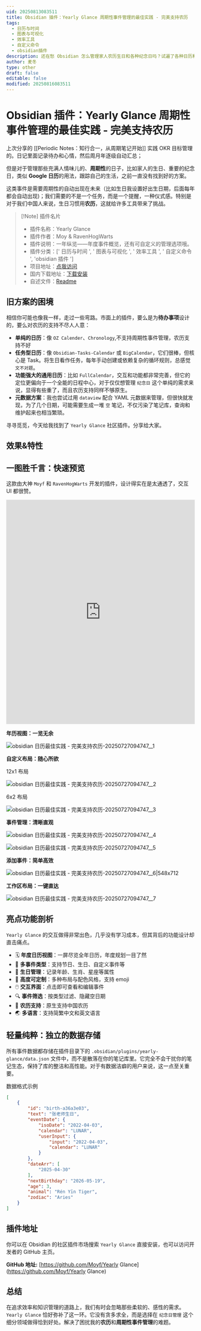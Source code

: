 ```yaml
---
uid: 20250813083511
title: Obsidian 插件：Yearly Glance 周期性事件管理的最佳实践 - 完美支持农历
tags:
  - 日历与时间
  - 图表与可视化
  - 效率工具
  - 自定义命令
  - obsidian插件
description: 还在愁 Obsidian 怎么管理家人农历生日和各种纪念日吗？试遍了各种日历和任务插件总觉得差点意思？强烈推荐 yearly-glance 这款宝藏插件！它专为事件管理而生，拥有惊艳的年历视图和超棒的交互，最关键的是——完美支持农历。这可能就是你一直在找的那个能让 Obsidian 充满生活温度的神器。
author: 麦冬
type: other
draft: false
editable: false
modified: 20250816083511
---
```


# Obsidian 插件：Yearly Glance 周期性事件管理的最佳实践 - 完美支持农历

上次分享的 [[Periodic Notes：知行合一，从周期笔记开始]] 实践 OKR 目标管理的。日记里面记录待办和心情，然后周月年逐级自动汇总；

但是对于管理那些充满人情味儿的、**周期性**的日子，比如家人的生日、重要的纪念日，类似 **Google 日历**的用法，跟踪自己的生活，之前一直没有找到好的方案。

这类事件是需要周期性的自动出现在未来（比如生日我设置好出生日期，后面每年都会自动出现)；我们需要的不是一个任务，而是一个提醒，一种仪式感。特别是对于我们中国人来说，生日习惯用**农历**，这就给许多工具带来了挑战。

> [!Note] 插件名片
> - 插件名称：Yearly Glance
> - 插件作者：Moy & RavenHogWarts
> - 插件说明：一年纵览——年度事件概览，还有可自定义的管理选项哦。
> - 插件分类：[' 日历与时间 ', ' 图表与可视化 ', ' 效率工具 ', ' 自定义命令 ', 'obsidian 插件 ']
> - 项目地址：[点我访问](https://github.com/Moyf/yearly-glance)
> - 国内下载地址：[下载安装](https://pkmer.cn/products/plugin/pluginMarket/?yearly-glance)
> - 自述文件：[Readme](https://ghproxy.net/https://raw.githubusercontent.com/Moyf/yearly-glance/master/README.md)

## 旧方案的困境

相信你可能也像我一样，走过一些弯路。市面上的插件，要么是为**待办事项**设计的，要么对农历的支持不尽人人意：

* **单纯的日历**：像 `OZ Calender`、`Chronology`,不支持周期性事件管理，农历支持不好
* **任务型日历**：像 `Obsidian-Tasks-Calendar` 或 `BigCalendar`，它们很棒，但核心是 Task。将生日看作任务，每年手动创建或依赖复杂的循环规则，总感觉 `文不对题`。
* **功能强大的通用日历**：比如 `FullCalendar`，交互和功能都非常完善，但它的定位更偏向于一个全能的日程中心，对于仅仅想管理 `纪念日` 这个单纯的需求来说，显得有些重了，而且农历支持同样不够原生。
* **元数据方案**：我也尝试过用 `dataview` 配合 YAML 元数据来管理，但很快就发现，为了几个日期，可能需要生成一堆 `空` 笔记，不仅污染了笔记库，查询和维护起来也相当繁琐。

寻寻觅觅，今天给我找到了 `Yearly Glance` 社区插件。分享给大家。

## 效果&特性

## 一图胜千言：快速预览

这款由大神 `Moyf` 和 `RavenHogWarts` 开发的插件，设计得实在是太通透了，交互 UI 都很赞。

 

<iframe width="100%" height="600px"  src="https://player.bilibili.com/player.html?isOutside=true&aid=115021958879194&bvid=BV1JpbYzmEUa&cid=31673812545&p=1" scrolling="no" border="0" frameborder="no" framespacing="0" allowfullscreen="true"></iframe>

**年历视图：一览无余**

![obsidian 日历最佳实践 - 完美支持农历-20250727094747__1](https://cdn.pkmer.cn/images/obsidian%20%E6%97%A5%E5%8E%86%E6%9C%80%E4%BD%B3%E5%AE%9E%E8%B7%B5%20-%20%E5%AE%8C%E7%BE%8E%E6%94%AF%E6%8C%81%E5%86%9C%E5%8E%86-20250727094747__1.png!pkmer)

**自定义布局：随心所欲**

12x1 布局

![obsidian 日历最佳实践 - 完美支持农历-20250727094747__2](https://cdn.pkmer.cn/images/obsidian%20%E6%97%A5%E5%8E%86%E6%9C%80%E4%BD%B3%E5%AE%9E%E8%B7%B5%20-%20%E5%AE%8C%E7%BE%8E%E6%94%AF%E6%8C%81%E5%86%9C%E5%8E%86-20250727094747__2.png!pkmer)

6x2 布局

![obsidian 日历最佳实践 - 完美支持农历-20250727094747__3](https://cdn.pkmer.cn/images/obsidian%20%E6%97%A5%E5%8E%86%E6%9C%80%E4%BD%B3%E5%AE%9E%E8%B7%B5%20-%20%E5%AE%8C%E7%BE%8E%E6%94%AF%E6%8C%81%E5%86%9C%E5%8E%86-20250727094747__3.png!pkmer)

**事件管理：清晰直观**

![obsidian 日历最佳实践 - 完美支持农历-20250727094747__4](https://cdn.pkmer.cn/images/obsidian%20%E6%97%A5%E5%8E%86%E6%9C%80%E4%BD%B3%E5%AE%9E%E8%B7%B5%20-%20%E5%AE%8C%E7%BE%8E%E6%94%AF%E6%8C%81%E5%86%9C%E5%8E%86-20250727094747__4.png!pkmer)

![obsidian 日历最佳实践 - 完美支持农历-20250727094747__5](https://cdn.pkmer.cn/images/obsidian%20%E6%97%A5%E5%8E%86%E6%9C%80%E4%BD%B3%E5%AE%9E%E8%B7%B5%20-%20%E5%AE%8C%E7%BE%8E%E6%94%AF%E6%8C%81%E5%86%9C%E5%8E%86-20250727094747__5.png!pkmer)

**添加事件：简单高效**

![obsidian 日历最佳实践 - 完美支持农历-20250727094747__6|548x712](https://cdn.pkmer.cn/images/obsidian%20%E6%97%A5%E5%8E%86%E6%9C%80%E4%BD%B3%E5%AE%9E%E8%B7%B5%20-%20%E5%AE%8C%E7%BE%8E%E6%94%AF%E6%8C%81%E5%86%9C%E5%8E%86-20250727094747__6.png!pkmer)

**工作区布局：一键直达**

![obsidian 日历最佳实践 - 完美支持农历-20250727094747__7](https://cdn.pkmer.cn/images/obsidian%20%E6%97%A5%E5%8E%86%E6%9C%80%E4%BD%B3%E5%AE%9E%E8%B7%B5%20-%20%E5%AE%8C%E7%BE%8E%E6%94%AF%E6%8C%81%E5%86%9C%E5%8E%86-20250727094747__7.png!pkmer)

## 亮点功能剖析

`Yearly Glance` 的交互做得非常出色，几乎没有学习成本，但其背后的功能设计却直击痛点。

* 🗓️ **年度日历视图**：一屏尽览全年日历，年度规划一目了然
* 🎉 **多事件类型**：支持节日、生日、自定义事件等
* 🎂 **生日管理**：记录年龄、生肖、星座等属性
* 🎨 **高度可定制**：多种布局与配色风格，支持 emoji
* 🖱️ **交互界面**：点击即可查看和编辑事件
* 🔍 **事件筛选**：按类型过滤、隐藏空日期
* 🌙 **农历支持**：原生支持中国农历
* 🌏 **多语言**：支持简繁中文和英文语言

## 轻量纯粹：独立的数据存储

所有事件数据都存储在插件目录下的 `.obsidian/plugins/yearly-glance/data.json` 文件中，而不是散落在你的笔记库里。它完全不会干扰你的笔记生态，保持了库的整洁和高性能。对于有数据洁癖的用户来说，这一点至关重要。

数据格式示例

```json
[
    {
        "id": "birth-a36a3e03",
        "text": "张老师生日",
        "eventDate": {
            "isoDate": "2022-04-03",
            "calendar": "LUNAR",
            "userInput": {
                "input": "2022-04-03",
                "calendar": "LUNAR"
            }
        },
        "dateArr": [
            "2025-04-30"
        ],
        "nextBirthday": "2026-05-19",
        "age": 3,
        "animal": "Rén Yīn Tiger",
        "zodiac": "Aries"
    }
]
```

## 插件地址

你可以在 Obsidian 的社区插件市场搜索 `Yearly Glance` 直接安装，也可以访问开发者的 GitHub 主页。

**GitHub 地址:** [<https://github.com/Moyf/Yearly> Glance](<https://github.com/Moyf/Yearly> Glance)

## 总结

在追求效率和知识管理的道路上，我们有时会忽略那些柔软的、感性的需求。`Yearly Glance` 恰好弥补了这一环。它没有贪多求全，而是选择在 `纪念日管理` 这个细分领域做得恰到好处。解决了困扰我的**农历**和**周期性事件管理**的难题。